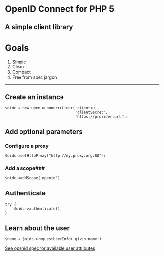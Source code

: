 OpenID Connect for PHP 5
========================
A simple client library
------------------------

# Goals #
 1. Simple
 2. Clean
 3. Compact
 4. Free from spec jargon

----------

## Create an instance ##

    $oidc = new OpenIDConnectClient('clientID',
                                    'clientSecret',
                                    'https://provider.url');

## Add optional parameters ##
### Configure a proxy ###

    $oidc->setHttpProxy("http://my.proxy.org:80");

### Add a scope###

    $oidc->addScope('openid');


## Authenticate ##

    try {
        $oidc->authenticate();
    }

## Learn about the user ##

    $name = $oidc->requestUserInfo('given_name');

[See openid spec for available user attributes][1]


  [1]: http://openid.net/specs/openid-connect-basic-1_0-15.html#id_res
